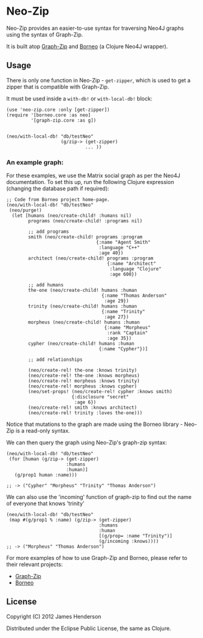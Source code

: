 # Neo-Zip

Neo-Zip provides an easier-to-use syntax for traversing Neo4J graphs using the syntax of Graph-Zip.

It is built atop [Graph-Zip](https://github.com/james-henderson/graph-zip) and [Borneo](https://github.com/wagjo/borneo) (a Clojure Neo4J wrapper).

## Usage

There is only one function in Neo-Zip - ```get-zipper```, which is
used to get a zipper that is compatible with Graph-Zip.

It must be used inside a ```with-db!``` or ```with-local-db!``` block:

    (use 'neo-zip.core :only [get-zipper])
    (require '[borneo.core :as neo]
             '[graph-zip.core :as g])
    

    (neo/with-local-db! "db/testNeo"
                        (g/zip-> (get-zipper)
                                 ... ))
                                 
### An example graph:

For these examples, we use the Matrix social graph as per the Neo4J
documentation. To set this up, run the following Clojure expression
(changing the database path if required):

    ;; Code from Borneo project home-page.
    (neo/with-local-db! "db/testNeo"
     (neo/purge!)
      (let [humans (neo/create-child! :humans nil)
            programs (neo/create-child! :programs nil)
 
            ;; add programs
            smith (neo/create-child! programs :program
                                     {:name "Agent Smith"
                                      :language "C++"
                                      :age 40})
            architect (neo/create-child! programs :program
                                         {:name "Architect"
                                          :language "Clojure"
                                          :age 600})
 
            ;; add humans
            the-one (neo/create-child! humans :human
                                       {:name "Thomas Anderson"
                                        :age 29})
            trinity (neo/create-child! humans :human
                                       {:name "Trinity"
                                        :age 27})
            morpheus (neo/create-child! humans :human
                                        {:name "Morpheus"
                                         :rank "Captain"
                                         :age 35})
            cypher (neo/create-child! humans :human
                                      {:name "Cypher"})]

            ;; add relationships

            (neo/create-rel! the-one :knows trinity)
            (neo/create-rel! the-one :knows morpheus)
            (neo/create-rel! morpheus :knows trinity)
            (neo/create-rel! morpheus :knows cypher)
            (neo/set-props! (neo/create-rel! cypher :knows smith)
                            {:disclosure "secret"
                             :age 6})
            (neo/create-rel! smith :knows architect)
            (neo/create-rel! trinity :loves the-one)))

Notice that mutations to the graph are made using the Borneo
library - Neo-Zip is a read-only syntax.

We can then query the graph using Neo-Zip's graph-zip syntax:

    (neo/with-local-db! "db/testNeo"
     (for [human (g/zip-> (get-zipper)
                          :humans
                          :human)]
       (g/prop1 human :name)))

    ;; -> ("Cypher" "Morpheus" "Trinity" "Thomas Anderson")
    
We can also use the 'incoming' function of graph-zip to find out the
name of everyone that knows 'trinity'

    (neo/with-local-db! "db/testNeo"
     (map #(g/prop1 % :name) (g/zip-> (get-zipper)
                                      :humans
                                      :human
                                      [(g/prop= :name "Trinity")]
                                      (g/incoming :knows))))
    ;; -> ("Morpheus" "Thomas Anderson")
    
For more examples of how to use Graph-Zip and Borneo, please refer to
their relevant projects:

* [Graph-Zip](https://github.com/james-henderson/graph-zip)
* [Borneo](https://github.com/wagjo/borneo)

## License

Copyright (C) 2012 James Henderson

Distributed under the Eclipse Public License, the same as Clojure.
